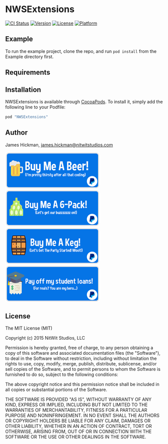 # NWSExtensions

[![CI Status](http://img.shields.io/travis/NitWitStudios/NWSTokenView.svg?style=flat)](https://travis-ci.org/NitWitStudios/NWSExtensions)
[![Version](https://img.shields.io/cocoapods/v/NWSExtensions.svg?style=flat)](http://cocoapods.org/pods/NWSExtensions)
[![License](https://img.shields.io/cocoapods/l/NWSExtensions.svg?style=flat)](http://cocoapods.org/pods/NWSExtensions)
[![Platform](https://img.shields.io/cocoapods/p/NWSExtensions.svg?style=flat)](http://cocoapods.org/pods/NWSExtensions)

## Example

To run the example project, clone the repo, and run `pod install` from the Example directory first.

## Requirements

## Installation

NWSExtensions is available through [CocoaPods](http://cocoapods.org). To install
it, simply add the following line to your Podfile:

```ruby
pod "NWSExtensions"
```

## Author

James Hickman, james.hickman@nitwitstudios.com

[![paypal](/Buy-Me-A-Beer.png)](https://www.paypal.com/cgi-bin/webscr?cmd=_s-xclick&hosted_button_id=S7YTPZZRANJMJ)
[![paypal](/Buy-Me-A-6-Pack.png)](https://www.paypal.com/cgi-bin/webscr?cmd=_s-xclick&hosted_button_id=NYAV54X822GQE)
[![paypal](/Buy-Me-A-Keg.png)](https://www.paypal.com/cgi-bin/webscr?cmd=_s-xclick&hosted_button_id=XMSPVEHQWWNSC)
[![paypal](/Pay-Off-My-Student-Loans.png)](https://www.paypal.com/cgi-bin/webscr?cmd=_s-xclick&hosted_button_id=CVUNART65NT2A)

## License

The MIT License (MIT)

Copyright (c) 2015 NitWit Studios, LLC

Permission is hereby granted, free of charge, to any person obtaining a copy
of this software and associated documentation files (the "Software"), to deal
in the Software without restriction, including without limitation the rights
to use, copy, modify, merge, publish, distribute, sublicense, and/or sell
copies of the Software, and to permit persons to whom the Software is
furnished to do so, subject to the following conditions:

The above copyright notice and this permission notice shall be included in
all copies or substantial portions of the Software.

THE SOFTWARE IS PROVIDED "AS IS", WITHOUT WARRANTY OF ANY KIND, EXPRESS OR
IMPLIED, INCLUDING BUT NOT LIMITED TO THE WARRANTIES OF MERCHANTABILITY,
FITNESS FOR A PARTICULAR PURPOSE AND NONINFRINGEMENT. IN NO EVENT SHALL THE
AUTHORS OR COPYRIGHT HOLDERS BE LIABLE FOR ANY CLAIM, DAMAGES OR OTHER
LIABILITY, WHETHER IN AN ACTION OF CONTRACT, TORT OR OTHERWISE, ARISING FROM,
OUT OF OR IN CONNECTION WITH THE SOFTWARE OR THE USE OR OTHER DEALINGS IN
THE SOFTWARE.
